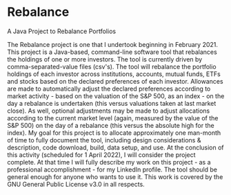 # Rebalance
A Java Project to Rebalance Portfolios

The Rebalance project is one that I undertook beginning in February 2021. This project is a Java-based, command-line software tool that rebalances the holdings of
one or more investors. The tool is currently driven by comma-separated-value files (csv's). The tool will rebalance the portfolio holdings of each investor across
institutions, accounts, mutual funds, ETFs and stocks based on the declared preferences of each investor. Allowances are made to automatically adjust the declared
preferences according to market activity - based on the valuation of the S&P 500, as an index - on the day a rebalance is undertaken (this versus valuations taken
at last market close). As well, optional adjustments may be made to adjust allocations according to the current market level (again, measured by the value of the
S&P 500) on the day of a rebalance (this versus the absolute high for the index). My goal for this project is to allocate approximately one man-month of time to
fully document the tool, including design considerations & description, code download, build, data setup, and use. At the conclusion of this activity (scheduled
for 1 April 2022), I will consider the project complete. At that time I will fully describe my work on this project - as a professional accomplishment - for my
LinkedIn profile. The tool should be general enough for anyone who wants to use it. This work is covered by the GNU General Public License v3.0 in all respects.
